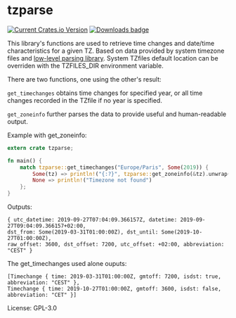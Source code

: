 # tzparse

[![Current Crates.io Version](https://img.shields.io/crates/v/tzparse.svg)](https://crates.io/crates/tzparse)
[![Downloads badge](https://img.shields.io/crates/d/tzparse.svg)](https://crates.io/crates/tzparse)

This library's functions are used to retrieve time changes and date/time characteristics for a given TZ.
Based on data provided by system timezone files and [low-level parsing library](https://crates.io/crates/libtzfile).
System TZfiles default location can be overriden with the TZFILES_DIR environment variable.

There are two functions, one using the other's result:

`get_timechanges` obtains time changes for specified year, or all time changes recorded in the TZfile if no year is specified.

`get_zoneinfo` further parses the data to provide useful and human-readable output.

Example with get_zoneinfo:
```rust
extern crate tzparse;

fn main() {
    match tzparse::get_timechanges("Europe/Paris", Some(2019)) {
        Some(tz) => println!("{:?}", tzparse::get_zoneinfo(&tz).unwrap()),
        None => println!("Timezone not found")
    };
}
```

Outputs:
```
{ utc_datetime: 2019-09-27T07:04:09.366157Z, datetime: 2019-09-27T09:04:09.366157+02:00,
dst_from: Some(2019-03-31T01:00:00Z), dst_until: Some(2019-10-27T01:00:00Z),
raw_offset: 3600, dst_offset: 7200, utc_offset: +02:00, abbreviation: "CEST" }
```
The get_timechanges used alone ouputs:
```
[Timechange { time: 2019-03-31T01:00:00Z, gmtoff: 7200, isdst: true, abbreviation: "CEST" },
Timechange { time: 2019-10-27T01:00:00Z, gmtoff: 3600, isdst: false, abbreviation: "CET" }]
```

License: GPL-3.0
